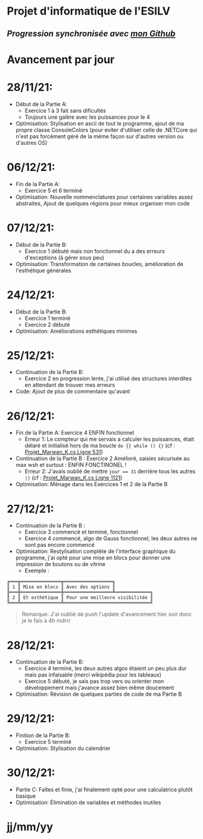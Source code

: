 # **Projet d'informatique de l'ESILV** 
## *Progression synchronisée avec [mon Github](https://github.com/marwank270/projet_csharp/tree/301221)*


# Avancement par jour
# 28/11/21:
  - Début de la Partie A:
    - Exercice 1 à 3 fait sans dificultés
    - Toujours une galère avec les puissances pour le 4
  - Optimisation: Stylisation en ascii de tout le programme, ajout de ma propre classe ConsoleColors (pour eviter d'utiliser celle de .NETCore qui n'est pas forcément géré de la même façon sur d'autres version ou d'autres OS)

# 06/12/21:
  - Fin de la Partie A:
    - Exercice 5 et 6 terminé
  - Optimisation: Nouvelle nommenclatures pour certaines variables assez abstraites, Ajout de quelques régions pour mieux organiser mon code

# 07/12/21:
  - Début de la Partie B:
    - Exercice 1 débuté mais non fonctionnel du a des erreurs d'exceptions (à gérer sous peu)
  - Optimisation: Transformation de certaines boucles, amélioration de l'esthétique générales

# 24/12/21:
  - Début de la Partie B: 
    - Exercice 1 terminé
    - Exercice 2 débuté
  - Optimisation: Améliorations esthétiques minimes

# 25/12/21:
  - Continuation de la Partie B: 
    - Exercice 2 en progression lente, j'ai utilisé des structures interdites en attendant de trouver mes erreurs
  - Code: Ajout de plus de commentaire qu'avant

# 26/12/21:
  - Fin de la Partie A: Exercice 4 ENFIN fonctionnel
    - Erreur 1: Le compteur qui me servais a calculer les puissances, était délaré et initialisé hors de ma boucle `do {} while () {}`
  	  (cf : [Projet_Marwan_K.cs Ligne 531](https://github.com/marwank270/projet_csharp/blob/0657f5b9d103cdca473e9c0b1dd5bdfb9507cef1/Projet_Marwan_K.cs#L531))
  - Continuation de la Partie B : Exercice 2 Amélioré, saisies sécurisée au max wsh et surtout : ENFIN FONCTINONEL !
  	- Erreur 2: J'avais oublié de mettre `jour == 31` derrière tous les autres `||`
  	  (cf : [Projet_Marwan_K.cs Ligne 1121](https://github.com/marwank270/projet_csharp/blob/0657f5b9d103cdca473e9c0b1dd5bdfb9507cef1/Projet_Marwan_K.cs#L1121))
  - Optimisation: Ménage dans les Exercices 1 et 2 de la Partie B

# 27/12/21:
  - Continuation de la Partie B : 
    - Exercice 3 commencé et terminé, fonctionnel
    - Exercice 4 commencé, algo de Gauss fonctionnel, les deux autres ne sont pas encore commencé
  - Optimisation: Restylisation complète de l'interface graphique du programme, j'ai opté pour une mise en blocs pour donner une impression de boutons ou de vitrine
    - Exemple :
  ```
  ╔═══╦═══════════════╦══════════════════╗
  ║ 1 ║ Mise en blocs ║ Avec des options ║
  ╠═══╬═══════════════╬══════════════════╩═════════════╗
  ║ 2 ║ Et esthétique ║ Pour une meilleure visibilitée ║
  ╚═══╩═══════════════╩════════════════════════════════╝
  ```
> Remarque: J'ai oublié de push l'update d'avancement hier soir donc je le fais à 4h mdrrr

# 28/12/21:
  - Continuation de la Partie B:
    - Exercice 4 terminé, les deux autres algos étaient un peu plus dur mais pas infaisable (merci wikipédia pour les tableaux)
    - Exercice 5 débuté, je sais pas trop vers ou orienter mon développement mais j'avance assez bien même doucement
  - Optimisation: Révision de quelques parties de code de ma Partie B

# 29/12/21:
  - Finition de la Partie B:
    - Exercice 5 terminé
  - Optimisation: Stylisation du calendrier

# 30/12/21:
  - Partie C: Faîtes et finie, j'ai finalement opté pour une calculatrice plutôt basique
  - Optimisation: Élimination de variables et méthodes inutiles
# jj/mm/yy
  
